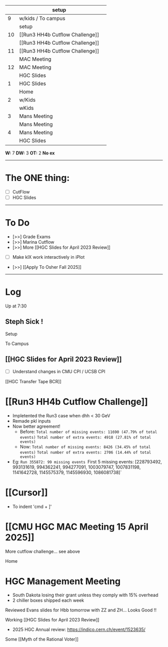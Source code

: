 
|     | setup                           |     |
| --- | ------------------------------- | --- |
| 9   | w/kids / To campus              |     |
|     | setup                           |     |
| 10  | [[Run3 HH4b Cutflow Challenge]] |     |
|     | [[Run3 HH4b Cutflow Challenge]] |     |
| 11  | [[Run3 HH4b Cutflow Challenge]] |     |
|     | MAC Meeting                     |     |
| 12  | MAC Meeting                     |     |
|     | HGC Slides                      |     |
| 1   | HGC Slides                      |     |
|     | Home                            |     |
| 2   | w/Kids                          |     |
|     | wKids                           |     |
| 3   | Mans Meeting                    |     |
|     | Mans Meeting                    |     |
| 4   | Mans Meeting                    |     |
|     | HGC Slides                      |     |

**W:** 7 
**DW:** 3 
**OT:** 2
**No ex**

---
# The ONE thing: 
- [ ] CutFlow
- [ ] HGC Slides

---
# To Do

- [>>] Grade Exams
- [>>] Marina Cutflow 
- [>>] More [[HGC Slides for April 2023 Review]]
- [ ] Make klX work interactively in iPlot
- [>>]  [[Apply To Osher Fall 2025]]

---

# Log

Up at 7:30

## Steph Sick !

Setup 

To Campus

## [[HGC Slides for April 2023 Review]]
- [ ] Understand changes in CMU CPI / UCSB CPI


[[HGC Transfer Tape BCR]]


# [[Run3 HH4b Cutflow Challenge]]
- Impletented the Run3 case when dhh < 30 GeV
- Remade pkl inputs
- Now better agreement! 
	- Before:
		`Total number of missing events: 11690 (47.79% of total events)`
		`Total number of extra events: 4918 (27.81% of total events)`
	- Now:
		`Total number of missing events: 8426 (34.45% of total events)`
		`Total number of extra events: 2706 (14.44% of total events)`
- Eg: `Run 355872: 99 missing events
  `First 5 missing events: [228793492, 993131619, 994362241, 994277091, 1003079747, 1007831198, 1141642728, 1145575379, 1145596930, 1086081738]`

# [[Cursor]]
- To indent 'cmd + ]'


# [[CMU HGC MAC Meeting 15 April 2025]]


More cutflow challenge... see above

Home

# HGC Management Meeting
- South Dakota losing their grant unless they comply with 15% overhead
- 2 chiller boxes shipped each week

Reviewed Evans slides for Hbb tomorrow with ZZ and ZH... Looks Good !!

Working [[HGC Slides for April 2023 Review]]
- 2025 HGC Annual review: https://indico.cern.ch/event/1523635/


Some [[Myth of the Rational Voter]]
